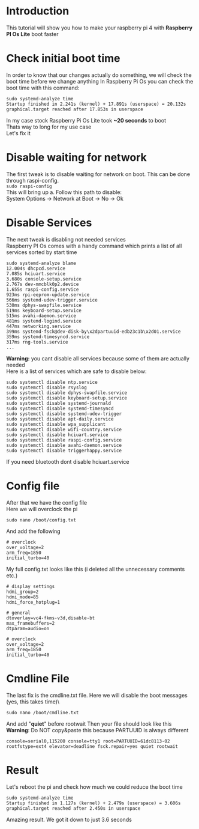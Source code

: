 # Introduction
This tutorial will show you how to make your raspberry pi 4 with **Raspberry PI Os Lite** boot faster

# Check initial boot time
In order to know that our changes actually do something, we will check the boot time before we change anything
In Raspberry Pi Os you can check the boot time with this command:

```
sudo systemd-analyze time
Startup finished in 2.241s (kernel) + 17.891s (userspace) = 20.132s
graphical.target reached after 17.853s in userspace
```
In my case stock Raspberry Pi Os Lite took **~20 seconds** to boot\
Thats way to long for my use case\
Let's fix it

# Disable waiting for network
The first tweak is to disable waiting for network on boot. This can be done through raspi-config.\
`sudo raspi-config`\
This will bring up a. Follow this path to disable:\
System Options -> Network at Boot -> No -> Ok

# Disable Services 
The next tweak is disabling not needed services\
Raspberry PI Os comes with a handy command which prints a list of all services sorted by start time
```
sudo systemd-analyze blame
12.004s dhcpcd.service
7.085s hciuart.service
3.680s console-setup.service
2.767s dev-mmcblk0p2.device
1.655s raspi-config.service
923ms rpi-eeprom-update.service
566ms systemd-udev-trigger.service
530ms dphys-swapfile.service
519ms keyboard-setup.service
515ms avahi-daemon.service
481ms systemd-logind.service
447ms networking.service
399ms systemd-fsck@dev-disk-by\x2dpartuuid-edb23c1b\x2d01.service
359ms systemd-timesyncd.service
317ms rng-tools.service
...
```
**Warning:** you cant disable all services because some of them are actually needed\
Here is a list of services which are safe to disable below:
```
sudo systemctl disable ntp.service
sudo systemctl disable rsyslog
sudo systemctl disable dphys-swapfile.service
sudo systemctl disable keyboard-setup.service
sudo systemctl disable systemd-journald
sudo systemctl disable systemd-timesyncd
sudo systemctl disable systemd-udev-trigger
sudo systemctl disable apt-daily.service
sudo systemctl disable wpa_supplicant
sudo systemctl disable wifi-country.service
sudo systemctl disable hciuart.service
sudo systemctl disable raspi-config.service
sudo systemctl disable avahi-daemon.service
sudo systemctl disable triggerhappy.service
```
If you need bluetooth dont disable hciuart.service

# Config file
After that we have the config file\
Here we will overclock the pi

```
sudo nano /boot/config.txt
```

And add the following

```
# overclock
over_voltage=2
arm_freq=1850
initial_turbo=40
```
My full config.txt looks like this (i deleted all the unnecessary comments etc.) 
```
# display settings
hdmi_group=2
hdmi_mode=85
hdmi_force_hotplug=1

# general
dtoverlay=vc4-fkms-v3d,disable-bt
max_framebuffers=2
dtparam=audio=on

# overclock
over_voltage=2
arm_freq=1850
initial_turbo=40
```
# Cmdline File
The last fix is the cmdline.txt file. Here we will disable the boot messages (yes, this takes time)\
```
sudo nano /boot/cmdline.txt
```
And add "**quiet**" before rootwait
Then your file should look like this\
**Warning**: Do NOT copy&paste this because PARTUUID is always different 
```
console=serial0,115200 console=tty1 root=PARTUUID=61dc8113-02 rootfstype=ext4 elevator=deadline fsck.repair=yes quiet rootwait
```
# Result
Let's reboot the pi and check how much we could reduce the boot time
```
sudo systemd-analyze time
Startup finished in 1.127s (kernel) + 2.479s (userspace) = 3.606s 
graphical.target reached after 2.450s in userspace
```
Amazing result. We got it down to just 3.6 seconds

